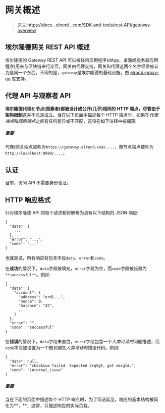 # 网关概述

> 原文:[https://docs . elrond . com/SDK-and-tools/rest-API/gateway-overview](https://docs.elrond.com/sdk-and-tools/rest-api/gateway-overview)

 ## 埃尔隆德网关 REST API 概述

埃尔隆德的 Gateway REST API 可以被任何应用程序(dApp、桌面或服务器应用程序)用来与区块链进行交互。网关由代理支持，网关和代理这两个名字经常被认为是同一个东西。不同的是，`gateway`是埃尔隆德的基础设施，由 [elrond-proxy-go](https://github.com/ElrondNetwork/elrond-proxy-go) 库支持。

## **代理 API 与观察者 API**

**埃尔隆德代理**和**节点(观察者)**都被设计成公开(几乎)相同的 HTTP 端点，尽管**由于架构限制**这并不总是成立。当在以下页面中描述每个 HTTP 端点时，如果在*代理端点*和*观察端点*之间有任何差异或不匹配，这将在如下注释中被捕获:

##### 重要

代理/网关端点被称为`https://gateway.elrond.com/....`，而节点端点被称为`http://localhost:8080/....`。

## **认证**

目前，访问 API 不需要身份验证。

## **HTTP 响应格式**

针对埃尔隆德 API 的每个请求都将解析为具有以下结构的 JSON 响应:

```
{
  "data": {
    ...
  },
  "error": "...",
  "code": "..."
} 
```

也就是说，所有响应将包含字段`data`、`error`和`code`。

在**成功**的情况下，`data`字段被填充，`error`字段为空，而`code`字段被设置为`**successful**`。例如:

```
{
  "data": {
    "account": {
      "address": "erd1...",
      "nonce": 0,
      "balance": "42",
      ...
    }
  },
  "error": "",
  "code": "successful"
} 
```

在**错误**的情况下，`data`字段未置位，`error`字段包含一个*人类可读的*问题描述，而`code`字段被设置为一个既*机器*又*人类可读的*错误代码。例如:

```
{
  "data": null,
  "error": "checksum failed. Expected 2rq9g5, got smsgld.",
  "code": "internal_issue"
} 
```

##### 重要

当在下面的页面中描述每个 HTTP 端点时，为了简洁起见，响应的基本结构被简化为**，**，通常，只描述响应的实际负载。